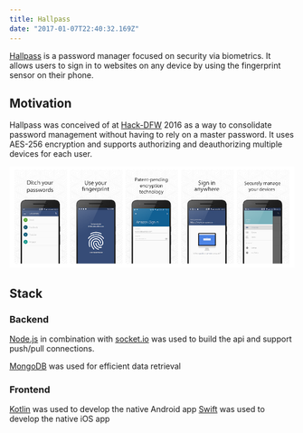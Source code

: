 ```yaml
---
title: Hallpass
date: "2017-01-07T22:40:32.169Z"
---
```


[Hallpass](http://www.hallpass.io/) is a password manager focused on security via biometrics. It allows users to sign in to websites on any device by using the fingerprint sensor on their phone.

## Motivation

Hallpass was conceived of at [Hack-DFW](https://www.hackdfw.com/) 2016 as a way to consolidate password management without having to rely on a master password. It uses AES-256 encryption and supports authorizing and deauthorizing multiple devices for each user.

![Hallpass](./hallpass.png)

## Stack

### Backend

[Node.js](https://nodejs.org/en/about/) in combination with [socket.io](https://socket.io/) was used to build the api and support push/pull connections.

[MongoDB](https://www.mongodb.com/) was used for efficient data retrieval


### Frontend

[Kotlin](https://kotlinlang.org/) was used to develop the native Android app
[Swift](https://developer.apple.com/swift/) was used to develop the native iOS app


